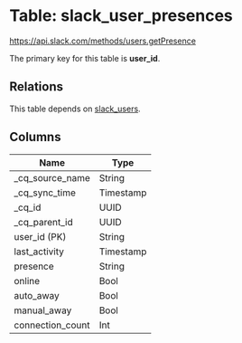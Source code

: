 # Table: slack_user_presences

https://api.slack.com/methods/users.getPresence

The primary key for this table is **user_id**.

## Relations

This table depends on [slack_users](slack_users).

## Columns

| Name          | Type          |
| ------------- | ------------- |
|_cq_source_name|String|
|_cq_sync_time|Timestamp|
|_cq_id|UUID|
|_cq_parent_id|UUID|
|user_id (PK)|String|
|last_activity|Timestamp|
|presence|String|
|online|Bool|
|auto_away|Bool|
|manual_away|Bool|
|connection_count|Int|